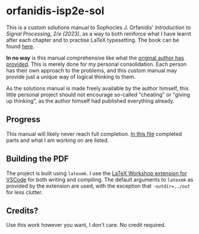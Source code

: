 # orfanidis-isp2e-sol

This is a custom solutions manual to Sophocles J. Orfanidis'
*Introduction to Signal Processing, 2/e (2023)*, as a way to both reinforce
what I have learnt after each chapter and to practise LaTeX typesetting. The
book can be found [here](https://eceweb1.rutgers.edu/~orfanidi/intro2sp/2e/).

**In no way** is this manual comprehensive like what the
[original author has provided](https://eceweb1.rutgers.edu/~orfanidi/intro2sp/solutions.zip).
This is merely done for my personal consolidation.
Each person has their own approach to the problems, and this custom
manual may provide just a unique way of logical thinking
to them.

As the solutions manual is made freely available by the author himself,
this little personal project should not encourage so-called "cheating" or
"giving up thinking", as the author himself had published everything already.

## Progress

This manual will likely never reach full completion. [In this file](/TODO.md) completed
parts and what I am working on are listed.

## Building the PDF

The project is built using `latexmk`. I use the
[LaTeX Workshop extension for VSCode](https://marketplace.visualstudio.com/items?itemName=James-Yu.latex-workshop)
for both writing and compiling. The default
arguments to `latexmk` as provided by the extension are used, with
the exception that `-outdir=../out` for less clutter.

## Credits?

Use this work however you want, I don't care. No credit required.
